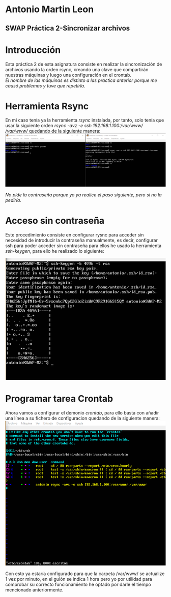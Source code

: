 #         Antonio Martin Leon
##        SWAP Práctica 2-Sincronizar archivos

# Introducción
Esta práctica 2 de esta asignatura consiste en realizar la sincronización de archivos usando la orden rsync, creando una clave que compartirán nuestras máquinas y luego una configuración en el crontab.  
*El nombre de las máquinas es distinto a las practica anterior porque me causó problemas y tuve que repetirla.*


# Herramienta Rsync
En mi caso tenía ya la herramienta *rsync* instalada, por tanto, solo tenía que usar la siguiente orden *rsync -avz -e ssh 192.168.1.100:/var/www/ /var/www/* quedando de la siguiente manera:
![imagen](https://github.com/antonioml97/SWAP/blob/master/practica2/Imagenes/rsync.png)

*No pide la contraseña porque yo ya realice el paso siguiente, pero si no la pediría.*

# Acceso sin contraseña
Este procedimiento consiste en configurar rysnc para acceder sin necesidad de introducir la contraseña manualmente, es decir, configurar ssh para poder acceder sin contraseña para ellos he usado la herramienta *ssh-keygen*, para ello he realizado lo siguiente:

![imagen](https://github.com/antonioml97/SWAP/blob/master/practica2/Imagenes/Crear_clave.png)

# Programar tarea Crontab
Ahora vamos a configurar el demonio *crontab*, para ello basta con añadir una línea a su fichero de configuracion quedando de la siguiente manera:
![imagen](https://github.com/antonioml97/SWAP/blob/master/practica2/Imagenes/Editar_CronTab.png)

Con esto ya estaría configurado para que la carpeta /var/www/ se actualize 1 vez por minuto, en el guión se indica 1 hora pero yo por utilidad para comprobar su correcto funcionamiento he optado por darle el tiempo mencionado anteriormente.
